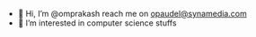 - 👋 Hi, I’m @omprakash reach me on opaudel@synamedia.com
- 👀 I’m interested in computer science stuffs

<!---
opaudel/opaudel is a ✨ special ✨ repository because its `README.md` (this file) appears on your GitHub profile.
You can click the Preview link to take a look at your changes.
--->
